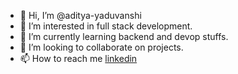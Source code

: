 - 👋 Hi, I’m @aditya-yaduvanshi
- 👀 I’m interested in full stack development.
- 🌱 I’m currently learning backend and devop stuffs.
- 💞️ I’m looking to collaborate on projects.
- 📫 How to reach me [linkedin](https://linkedin.com/in/aditya-yaduvanshi)

<!---
aditya-yaduvanshi/aditya-yaduvanshi is a ✨ special ✨ repository because its `README.md` (this file) appears on your GitHub profile.
You can click the Preview link to take a look at your changes.
--->
